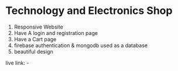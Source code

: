 <h1>Technology and Electronics Shop</h1>

1) Responsive Website
2) Have A login and registration page
3) Have a Cart page
4) firebase authentication & mongodb used as a database
5) beautiful design

live link: - 
